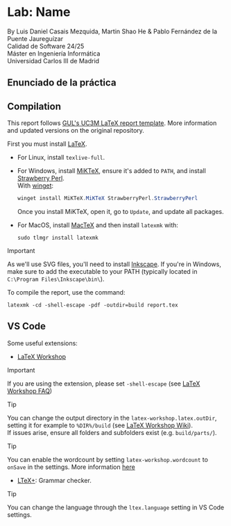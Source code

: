 # Lab: Name
By Luis Daniel Casais Mezquida, Martin Shao He & Pablo Fernández de la Puente Jaureguízar   
Calidad de Software 24/25  
Máster en Ingeniería Informática  
Universidad Carlos III de Madrid


## Enunciado de la práctica



## Compilation
This report follows [GUL's UC3M LaTeX report template](https://github.com/guluc3m/report-template/). More information and updated versions on the original repository.

First you must install [LaTeX](https://www.latex-project.org/).

- For Linux, install `texlive-full`.
- For Windows, install [MiKTeX](https://miktex.org/download#win), ensure it's added to `PATH`, and install [Strawberry Perl](https://strawberryperl.com/).  
  With [winget](https://github.com/microsoft/winget-cli):
  ```powershell
  winget install MiKTeX.MiKTeX StrawberryPerl.StrawberryPerl
  ```
  Once you install MiKTeX, open it, go to `Update`, and update all packages.

- For MacOS, install [MacTeX](https://www.tug.org/mactex/mactex-download.html) and then install `latexmk` with:
    ```
    sudo tlmgr install latexmk
    ```

> [!IMPORTANT]
> As we'll use SVG files, you'll need to install [Inkscape](https://inkscape.org/).
> If you're in Windows, make sure to add the executable to your PATH (typically located in `C:\Program Files\Inkscape\bin\`).

To compile the report, use the command:
```
latexmk -cd -shell-escape -pdf -outdir=build report.tex
```

## VS Code
Some useful extensions:
- [LaTeX Workshop](https://marketplace.visualstudio.com/items?itemName=James-Yu.latex-workshop)
> [!IMPORTANT]
> If you are using the extension, please set `-shell-escape` (see [LaTeX Workshop FAQ](https://github.com/James-Yu/LaTeX-Workshop/wiki/FAQ#how-to-pass--shell-escape-to-latexmk))

> [!TIP]
> You can change the output directory in the `latex-workshop.latex.outDir`, setting it for example to `%DIR%/build` (see [LaTeX Workshop Wiki](https://github.com/James-Yu/LaTeX-Workshop/wiki/View#latex-workshoplatexoutdir)).  
> If issues arise, ensure all folders and subfolders exist (e.g. `build/parts/`).

> [!TIP]
> You can enable the wordcount by setting `latex-workshop.wordcount` to `onSave` in the settings. More information [here](https://github.com/James-Yu/LaTeX-Workshop/wiki/ExtraFeatures#counting-words)
- [LTeX+](https://marketplace.visualstudio.com/items?itemName=ltex-plus.vscode-ltex-plus): Grammar checker.
> [!TIP]
> You can change the language through the `ltex.language` setting in VS Code settings.
